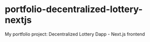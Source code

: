 # portfolio-decentralized-lottery-nextjs
My portfolio project: Decentralized Lottery Dapp - Next.js frontend
